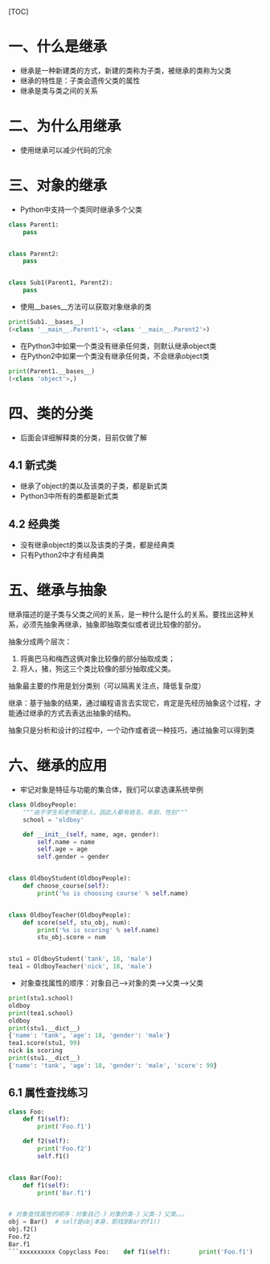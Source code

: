[TOC]

# 一、什么是继承

- 继承是一种新建类的方式，新建的类称为子类，被继承的类称为父类
- 继承的特性是：子类会遗传父类的属性
- 继承是类与类之间的关系



# 二、为什么用继承

- 使用继承可以减少代码的冗余



# 三、对象的继承

- Python中支持一个类同时继承多个父类

```python
class Parent1:
    pass


class Parent2:
    pass


class Sub1(Parent1, Parent2):
    pass
```

- 使用__bases__方法可以获取对象继承的类

```python
print(Sub1.__bases__)
(<class '__main__.Parent1'>, <class '__main__.Parent2'>)
```

- 在Python3中如果一个类没有继承任何类，则默认继承object类
- 在Python2中如果一个类没有继承任何类，不会继承object类

```python
print(Parent1.__bases__)
(<class 'object'>,)
```



# 四、类的分类

- 后面会详细解释类的分类，目前仅做了解

## 4.1 新式类

- 继承了object的类以及该类的子类，都是新式类
- Python3中所有的类都是新式类

## 4.2 经典类

- 没有继承object的类以及该类的子类，都是经典类
- 只有Python2中才有经典类



# 五、继承与抽象

继承描述的是子类与父类之间的关系，是一种什么是什么的关系。要找出这种关系，必须先抽象再继承，抽象即抽取类似或者说比较像的部分。

抽象分成两个层次：

1. 将奥巴马和梅西这俩对象比较像的部分抽取成类；
2. 将人，猪，狗这三个类比较像的部分抽取成父类。

抽象最主要的作用是划分类别（可以隔离关注点，降低复杂度）

继承：基于抽象的结果，通过编程语言去实现它，肯定是先经历抽象这个过程，才能通过继承的方式去表达出抽象的结构。

抽象只是分析和设计的过程中，一个动作或者说一种技巧，通过抽象可以得到类



# 六、继承的应用

- 牢记对象是特征与功能的集合体，我们可以拿选课系统举例

```python
class OldboyPeople:
    """由于学生和老师都是人，因此人都有姓名、年龄、性别"""
    school = 'oldboy'

    def __init__(self, name, age, gender):
        self.name = name
        self.age = age
        self.gender = gender


class OldboyStudent(OldboyPeople):
    def choose_course(self):
        print('%s is choosing course' % self.name)


class OldboyTeacher(OldboyPeople):
    def score(self, stu_obj, num):
        print('%s is scoring' % self.name)
        stu_obj.score = num


stu1 = OldboyStudent('tank', 18, 'male')
tea1 = OldboyTeacher('nick', 18, 'male')
```

- 对象查找属性的顺序：对象自己-->对象的类-->父类-->父类

```python
print(stu1.school)
oldboy
print(tea1.school)
oldboy
print(stu1.__dict__)
{'name': 'tank', 'age': 18, 'gender': 'male'}
tea1.score(stu1, 99)
nick is scoring
print(stu1.__dict__)
{'name': 'tank', 'age': 18, 'gender': 'male', 'score': 99}
```

## 6.1 属性查找练习

```python
class Foo:
    def f1(self):
        print('Foo.f1')

    def f2(self):
        print('Foo.f2')
        self.f1()


class Bar(Foo):
    def f1(self):
        print('Bar.f1')


# 对象查找属性的顺序：对象自己-》对象的类-》父类-》父类。。。
obj = Bar()  # self是obj本身，即找到Bar的f1()
obj.f2()
Foo.f2
Bar.f1
​```xxxxxxxxxx Copyclass Foo:    def f1(self):        print('Foo.f1')    def f2(self):        print('Foo.f2')        self.f1()class Bar(Foo):    def f1(self):        print('Bar.f1')# 对象查找属性的顺序：对象自己-》对象的类-》父类-》父类。。。obj = Bar()  # self是obj本身，即找到Bar的f1()obj.f2()CopyFoo.f2Bar.f1python
```